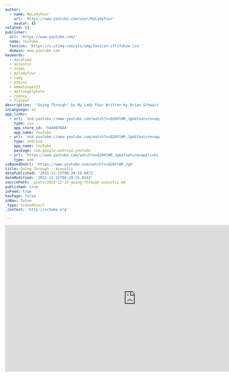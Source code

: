 ```yaml
---
author:
  - name: MyLadyFour
    url: 'https://www.youtube.com/user/MyLadyFour'
    avatar: {}
related: []
publisher:
  url: 'https://www.youtube.com/'
  name: YouTube
  favicon: 'https://s.ytimg.com/yts/img/favicon-vflz7uhzw.ico'
  domain: www.youtube.com
keywords:
  - duration
  - acoustic
  - views
  - myladyfour
  - lady
  - atkins
  - emmalouge123
  - mattvogelphoto
  - rodney
  - flyleaf
description: '"Going Through" by My Lady Four Written by Brian Schwarz and My Lady Four Performed by Brian Schwarz and Josh Osborne Audio and Video produced, captured, and edited by Matt Vogel http://www.facebook.com/myladyfour http://www.itunes.com/myladyfour http://www.mattvogelphoto.com https://www.facebook.com/mattvogelphoto'
inLanguage: en
app_links:
  - url: 'vnd.youtube://www.youtube.com/watch?v=Q20XlWR_Jgk&feature=applinks'
    type: ios
    app_store_id: '544007664'
    app_name: YouTube
  - url: 'vnd.youtube://www.youtube.com/watch?v=Q20XlWR_Jgk&feature=applinks'
    type: android
    app_name: YouTube
    package: com.google.android.youtube
  - url: 'https://www.youtube.com/watch?v=Q20XlWR_Jgk&feature=applinks'
    type: web
isBasedOnUrl: 'https://www.youtube.com/watch?v=Q20XlWR_Jgk'
title: Going Through - Acoustic
datePublished: '2015-12-15T00:30:19.047Z'
dateModified: '2015-12-15T00:29:15.034Z'
sourcePath: _posts/2015-12-15-going-through-acoustic.md
published: true
inFeed: true
hasPage: false
inNav: false
_type: VideoObject
_context: 'http://schema.org'

---
```

<iframe src="https://cdn.embedly.com/widgets/media.html?src=https%3A%2F%2Fwww.youtube.com%2Fembed%2FQ20XlWR_Jgk%3Ffeature%3Doembed&amp;url=https%3A%2F%2Fwww.youtube.com%2Fwatch%3Fv%3DQ20XlWR_Jgk&amp;image=https%3A%2F%2Fi.ytimg.com%2Fvi%2FQ20XlWR_Jgk%2Fhqdefault.jpg&amp;key=b7d04c9b404c499eba89ee7072e1c4f7&amp;type=text%2Fhtml&amp;schema=youtube" width="854" height="480" scrolling="no" frameborder="0" allowfullscreen="allowfullscreen" style=""></iframe>